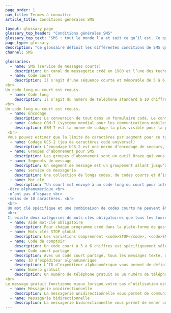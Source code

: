```yaml
---
page_order: 1
nav_title: Termes à connaître
article_title: Conditions générales SMS

layout: glossary_page
glossary_top_header: "Conditions générales SMS"
glossary_top_text: "SMS : tout le monde l’a et sait ce qu’il est. Ce qu’ils ignorent est la nuance. Consultez les termes suivants pour en savoir plus sur les écosystèmes, technologies et processus SMS."
page_type: glossary
description: "Ce glossaire définit les différentes conditions de SMS que vous devez connaître."
channel: SMS 

glossaries:
  - name: SMS (service de messages courts)
    description: Un canal de messagerie créé en 1980 et l’une des technologies de SMS les plus anciennes. Il s’agit également d’une des voies de texte les plus répandues et les plus fréquemment utilisées. Ce canal est une façon plus directe d’atteindre vos utilisateurs et clients que la plupart des autres canaux de messagerie, car ils utilisent leur numéro de téléphone personnel pour les atteindre. Ainsi, le SMS a plus de règles et de réglementations que les autres canaux de messagerie.
  - name: Code court
    description: Il s'agit d'une séquence courte et mémorable de 5 à 6 chiffres qui permet aux expéditeurs d'envoyer plus de messages à des débits plus constants que les numéros longs (un message par seconde).<br>
<br>
Un code long ou court est requis.
  - name: Code long
    description: Il s’agit du numéro de téléphone standard à 10 chiffres (dans la plupart des pays) qui permet aux expéditeurs d’envoyer plus de messages au taux d’un message par seconde.<br>
<br>
Un code long ou court est requis.
  - name: Encodage
    description: La conversion de tout dans un formulaire codé. Le contenu SMS peut être encodé dans GSM-7 ou UCS-2.
  - name: Codage GSM-7 (système mondial pour les communications mobiles)
    description: GSM-7 est la norme de codage la plus visible pour la plupart des SMS. Il utilise la plupart des lettres grecques et anglaises, ainsi que des caractères supplémentaires. Vous pouvez en savoir plus sur le codage GSM-7 et les jeux de caractères que vous pouvez utiliser <a href='https://en.wikipedia.org/wiki/GSM_03.38#GSM_7-bit_default_alphabet_and_extension_table_of_3GPP_TS_23.038_.2F_GSM_03.38' title="GSM 7-bit default alphabet and extension table">Wikipédia</a>. Les langues telles que chinois, coréen ou japonais doivent être transférées à l’aide du codage de personnage UCS-2 de 16 bits. <br>
 <br>
 Vous pouvez estimer que la limite de caractères par segment pour ce type d’encodage est de 128 caractères.
  - name: Codage UCS-2 (jeu de caractères codé universel)
    description: L’encodage UCS-2 est une norme d’encodage de secours, particulièrement lorsqu’un message ne peut pas être codé à l’aide de GSM-7 ou lorsqu’une langue nécessite plus de 128 caractères à rendre. L’USC-2 est mieux mesurée par <a href='https://en.wikipedia.org/wiki/Code_point'>points de code</a>, par opposition aux « caractères ». Quelle que soit la raison, vous pouvez estimer que la limite de caractères par segment pour ce type d’encodage est de 67 caractères.
  - name: Groupes d’abonnement pour SMS
    description: Les groupes d’abonnement sont un outil Braze qui vous permet de cibler des niveaux d’abonnement spécifiques des utilisateurs ou des clients. Les groupes d’abonnement pour SMS sont construits en interne sur la base de votre service de messagerie et ne peuvent pas être partagés dans des groupe d'apps.
  - name: Segments de message
    description: Un segment de message est un groupement allant jusqu’à un nombre défini de caractères (160 pour le codage GSM-7 ; 67 pour le codage UCS-2) qui sera envoyé dans une seule distribution par SMS. Si vous envoyez un SMS avec 161 caractères à l’aide du codage GSM-7, vous verrez qu’il y a deux (2) segments de messages envoyés. L’envoi de plusieurs segments de messages peut entraîner des frais supplémentaires.
  - name: Service de messagerie
    description: Une collection de longs codes, de codes courts et d’identifiants alphanumériques utilisés pour envoyer votre SMS avec Braze.
  - name: Mot-clé
    description: "Un court mot envoyé à un code long ou court pour interagir avec un programme SMS prédéfini ou pour demander à OPT-OUT d’un programme spécifique ou de tous les programmes sur un code. Par exemple, <code>STOP</code>. Les mots-clés doivent <br>
 -être alphanumérique <br>
 -n’ont pas d’espace <br>
 -moins de 10 caractères. <br>
 <br>
 Un mot clé spécifique et une combinaison de codes courts ne peuvent être utilisés que sur un programme actif à la fois. Si un mot-clé est saisi déjà utilisé par un autre programme, une erreur de validation s’affiche. <br>
 <br>
 Il existe deux catégories de mots-clés obligatoires que tous les fournisseurs de contenu SMS doivent respecter : <code>STOP</code> et <code>HELP</code>."
  - name: Aide mot-clé obligatoire
    description: Pour chaque programme créé dans la plate-forme de gestionnaire de campagne SMS, le contenu de ce mot clé doit être fourni et doit être conforme aux meilleures pratiques et à la conformité du transporteur par pays ou région dans laquelle le trafic SMS est envoyé et reçu. Dans la plupart des cas, ce contenu doit avoir une brève explication du programme SMS et comment vous DÉSINSCRIRE.
  - name: Mots clés STOP global
    description: Les variations comprennent <code>STOP</code>, <code>END</code>, <code>QUIT</code>, <code>UNSUBSCRIBE</code>, <code>CANCEL</code>, <code>STOPALL</code>. On les appelle <code>Global-Stop-Keywords</code>. Si l’un de ces mots-clés est envoyé par SMS à un code long ou court, il se traduit par le numéro de téléphone portable (numéro de téléphone portable provenant du numéro de téléphone portable) choisi par chaque programme SMS actif sur le code auquel il est associé.
  - name: Code de comptoir
    description: Un code court à 5 à 6 chiffres est spécifiquement sélectionné par une marque. Les codes courts Vanity sont marqués et plus faciles à retenir pour les consommateurs.
  - name: Code court partagé
    description: Avec un code court partagé, tous les messages texte, quelle que soit l’identité de l’entreprise ou de l’organisation, parviennent à l’appareil mobile d’un consommateur avec le même numéro de téléphone à 5 à 6 chiffres. Bien que les codes courts partagés soient relativement économiques et immédiatement disponibles, cela signifie que votre entreprise n’aura pas de code abrégé dédié et est soumise à d’autres entreprises suivant le protocole approprié avec votre code abrégé partagé. 
  - name: ID d’expéditeur alphanumérique
    description: L’ID d’expéditeur alphanumérique vous permet de définir le nom ou la marque de votre société comme identifiant de l’expéditeur à l’aide de caractères alphanumériques lorsque vous envoyez des messages unidirectionnels aux pays pris en charge.
  - name: Numéro gratuit
    description: Un numéro de téléphone gratuit ou un numéro de téléphone gratuit est un numéro de téléphone facturé pour tous les appels d’arrivée au lieu d’engager des frais à l’abonné téléphonique d’origine. Les numéros gratuits aux États-Unis et au Canada sont activés par SMS, où les abonnés sont facturés pour les textes entrants et sortants.<br>
<br>
Le message gratuit fonctionne mieux lorsque votre cas d’utilisation est une personne à personne, comme le support client ou les ventes, avec l’expéditeur et le destinataire ayant une conversation par SMS.
  - name: Messagerie unidirectionnelle
    description: La messagerie unidirectionnelle vous permet de communiquer avec vos clients en envoyant des messages texte. La messagerie unidirectionnelle est utile si vous implémentez un ID d’expéditeur alphanumérique sur les marchés où les codes longs et courts ne sont pas disponibles. 
  - name: Messagerie bidirectionnelle
    description: La messagerie bidirectionnelle vous permet de mener une conversation en envoyant et en recevant des messages texte. 
---
```

